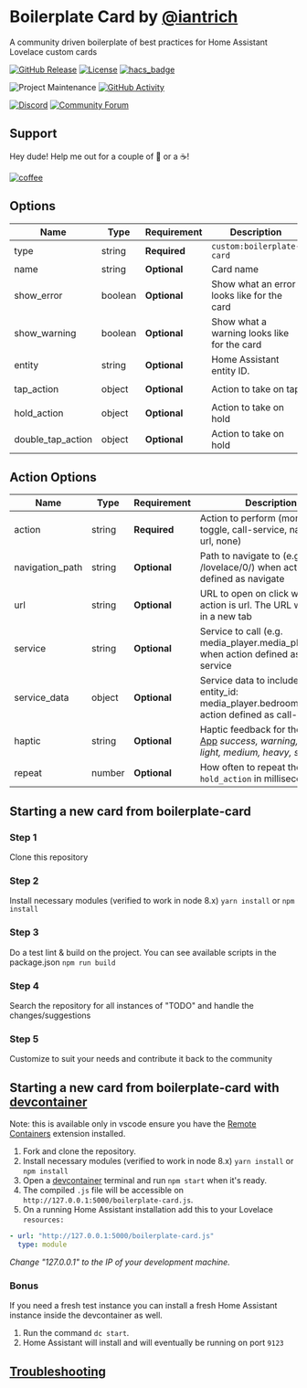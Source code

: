# Boilerplate Card by [@iantrich](https://www.github.com/iantrich)

A community driven boilerplate of best practices for Home Assistant Lovelace custom cards

[![GitHub Release][releases-shield]][releases]
[![License][license-shield]](LICENSE.md)
[![hacs_badge](https://img.shields.io/badge/HACS-Default-orange.svg?style=for-the-badge)](https://github.com/custom-components/hacs)

![Project Maintenance][maintenance-shield]
[![GitHub Activity][commits-shield]][commits]

[![Discord][discord-shield]][discord]
[![Community Forum][forum-shield]][forum]

## Support

Hey dude! Help me out for a couple of :beers: or a :coffee:!

[![coffee](https://www.buymeacoffee.com/assets/img/custom_images/black_img.png)](https://www.buymeacoffee.com/zJtVxUAgH)

## Options

| Name              | Type    | Requirement  | Description                                 | Default             |
| ----------------- | ------- | ------------ | ------------------------------------------- | ------------------- |
| type              | string  | **Required** | `custom:boilerplate-card`                   |
| name              | string  | **Optional** | Card name                                   | `Boilerplate`       |
| show_error        | boolean | **Optional** | Show what an error looks like for the card  | `false`             |
| show_warning      | boolean | **Optional** | Show what a warning looks like for the card | `false`             |
| entity            | string  | **Optional** | Home Assistant entity ID.                   | `none`              |
| tap_action        | object  | **Optional** | Action to take on tap                       | `action: more-info` |
| hold_action       | object  | **Optional** | Action to take on hold                      | `none`              |
| double_tap_action | object  | **Optional** | Action to take on hold                      | `none`              |

## Action Options

| Name            | Type   | Requirement  | Description                                                                                                                            | Default     |
| --------------- | ------ | ------------ | -------------------------------------------------------------------------------------------------------------------------------------- | ----------- |
| action          | string | **Required** | Action to perform (more-info, toggle, call-service, navigate url, none)                                                                | `more-info` |
| navigation_path | string | **Optional** | Path to navigate to (e.g. /lovelace/0/) when action defined as navigate                                                                | `none`      |
| url             | string | **Optional** | URL to open on click when action is url. The URL will open in a new tab                                                                | `none`      |
| service         | string | **Optional** | Service to call (e.g. media_player.media_play_pause) when action defined as call-service                                               | `none`      |
| service_data    | object | **Optional** | Service data to include (e.g. entity_id: media_player.bedroom) when action defined as call-service                                     | `none`      |
| haptic          | string | **Optional** | Haptic feedback for the [Beta IOS App](http://home-assistant.io/ios/beta) _success, warning, failure, light, medium, heavy, selection_ | `none`      |
| repeat          | number | **Optional** | How often to repeat the `hold_action` in milliseconds.                                                                                 | `non`       |

## Starting a new card from boilerplate-card

### Step 1

Clone this repository

### Step 2

Install necessary modules (verified to work in node 8.x)
`yarn install` or `npm install`


### Step 3

Do a test lint & build on the project. You can see available scripts in the package.json
`npm run build`

### Step 4

Search the repository for all instances of "TODO" and handle the changes/suggestions

### Step 5

Customize to suit your needs and contribute it back to the community


## Starting a new card from boilerplate-card with [devcontainer][devcontainer]

Note: this is available only in vscode ensure you have the [Remote Containers](https://marketplace.visualstudio.com/items?itemName=ms-vscode-remote.remote-containers) extension installed.

1. Fork and clone the repository.
2. Install necessary modules (verified to work in node 8.x)
`yarn install` or `npm install`
3. Open a [devcontainer][devcontainer] terminal and run `npm start` when it's ready.
4. The compiled `.js` file will be accessible on
   `http://127.0.0.1:5000/boilerplate-card.js`.
5. On a running Home Assistant installation add this to your Lovelace
   `resources:`

```yaml
- url: "http://127.0.0.1:5000/boilerplate-card.js"
  type: module
```

_Change "127.0.0.1" to the IP of your development machine._

### Bonus

If you need a fresh test instance you can install a fresh Home Assistant instance inside the devcontainer as well.

1. Run the command `dc start`.
2. Home Assistant will install and will eventually be running on port `9123`

## [Troubleshooting](https://github.com/thomasloven/hass-config/wiki/Lovelace-Plugins)

[commits-shield]: https://img.shields.io/github/commit-activity/y/custom-cards/boilerplate-card.svg?style=for-the-badge
[commits]: https://github.com/custom-cards/boilerplate-card/commits/master
[devcontainer]: https://code.visualstudio.com/docs/remote/containers
[discord]: https://discord.gg/5e9yvq
[discord-shield]: https://img.shields.io/discord/330944238910963714.svg?style=for-the-badge
[forum-shield]: https://img.shields.io/badge/community-forum-brightgreen.svg?style=for-the-badge
[forum]: https://community.home-assistant.io/c/projects/frontend
[license-shield]: https://img.shields.io/github/license/custom-cards/boilerplate-card.svg?style=for-the-badge
[maintenance-shield]: https://img.shields.io/maintenance/yes/2019.svg?style=for-the-badge
[releases-shield]: https://img.shields.io/github/release/custom-cards/boilerplate-card.svg?style=for-the-badge
[releases]: https://github.com/custom-cards/boilerplate-card/releases
